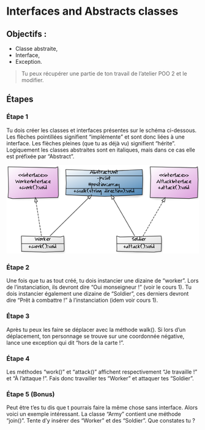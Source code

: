 # Interfaces and Abstracts classes

## Objectifs :
 
 * Classe abstraite,
 * Interface,
 * Exception.

> Tu peux récupérer une partie de ton travail de l’atelier POO 2 et le modifier.

## Étapes

### Étape 1

Tu dois créer les classes et interfaces présentes sur le schéma ci-dessous.
Les flèches pointillées signifient “implémente” et sont donc liées à une interface.
Les flèches pleines (que tu as déjà vu) signifient “hérite”. Logiquement les classes abstraites sont en italiques, mais dans ce cas elle est préfixée par “Abstract”.

![yuml_atelier.png](yuml_atelier.png)

### Étape 2
Une fois que tu as tout créé, tu dois instancier une dizaine de “worker”. Lors de l’instanciation, ils devront dire “Oui monseigneur !” (voir le cours 1).  Tu dois instancier également une dizaine de “Soldier”, ces derniers devront dire “Prêt à combattre !” à l’instanciation (idem voir cours 1).

### Étape 3
Après tu peux les faire se déplacer avec la méthode walk().
Si lors d’un déplacement, ton personnage se trouve sur une coordonnée négative, lance une exception qui dit “hors de la carte !”.

### Étape 4
Les méthodes “work()” et “attack()” affichent respectivement “Je travaille !” et “À l’attaque !”. Fais donc travailler tes “Worker” et attaquer tes “Soldier”.


### Étape 5 (Bonus)

Peut être t’es tu dis que t pourrais faire la même chose sans interface. Alors voici un exemple intéressant. La classe “Army” contient une méthode “join()”. Tente d’y insérer des “Worker” et des “Soldier”. Que constates tu ?
